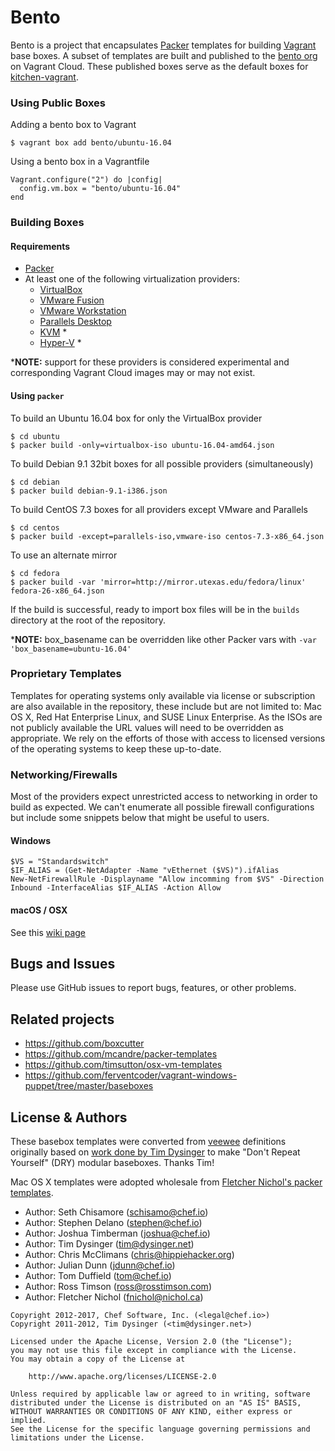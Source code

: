 # Bento

Bento is a project that encapsulates [Packer](https://www.packer.io/) templates for building [Vagrant](https://www.vagrantup.com/) base boxes. A subset of templates are built and published to the [bento org](https://app.vagrantup.com/bento) on Vagrant Cloud. These published boxes serve as the default boxes for [kitchen-vagrant](https://github.com/test-kitchen/kitchen-vagrant/).

### Using Public Boxes

Adding a bento box to Vagrant

```
$ vagrant box add bento/ubuntu-16.04
```

Using a bento box in a Vagrantfile

```
Vagrant.configure("2") do |config|
  config.vm.box = "bento/ubuntu-16.04"
end
```

### Building Boxes

#### Requirements

- [Packer](https://www.packer.io/)
- At least one of the following virtualization providers:
  - [VirtualBox](https://www.virtualbox.org)
  - [VMware Fusion](https://www.vmware.com/products/fusion.html)
  - [VMware Workstation](https://www.vmware.com/products/workstation.html)
  - [Parallels Desktop](http://www.parallels.com/products/desktop)
  - [KVM](https://www.linux-kvm.org/page/Main_Page) *
  - [Hyper-V](https://technet.microsoft.com/en-us/library/hh831531(v=ws.11).aspx) *

\***NOTE:** support for these providers is considered experimental and corresponding Vagrant Cloud images may or may not exist.

#### Using `packer`

To build an Ubuntu 16.04 box for only the VirtualBox provider

```
$ cd ubuntu
$ packer build -only=virtualbox-iso ubuntu-16.04-amd64.json
```

To build Debian 9.1 32bit boxes for all possible providers (simultaneously)

```
$ cd debian
$ packer build debian-9.1-i386.json
```

To build CentOS 7.3 boxes for all providers except VMware and Parallels

```
$ cd centos
$ packer build -except=parallels-iso,vmware-iso centos-7.3-x86_64.json
```

To use an alternate mirror

```
$ cd fedora
$ packer build -var 'mirror=http://mirror.utexas.edu/fedora/linux' fedora-26-x86_64.json
```

If the build is successful, ready to import box files will be in the `builds` directory at the root of the repository.

\***NOTE:** box_basename can be overridden like other Packer vars with `-var 'box_basename=ubuntu-16.04'`

### Proprietary Templates

Templates for operating systems only available via license or subscription are also available in the repository, these include but are not limited to: Mac OS X, Red Hat Enterprise Linux, and SUSE Linux Enterprise. As the ISOs are not publicly available the URL values will need to be overridden as appropriate. We rely on the efforts of those with access to licensed versions of the operating systems to keep these up-to-date.

### Networking/Firewalls

Most of the providers expect unrestricted access to networking in order to build as expected. We can't enumerate all possible firewall configurations but include some snippets below that might be useful to users.

#### Windows

```
$VS = "Standardswitch"
$IF_ALIAS = (Get-NetAdapter -Name "vEthernet ($VS)").ifAlias
New-NetFirewallRule -Displayname "Allow incomming from $VS" -Direction Inbound -InterfaceAlias $IF_ALIAS -Action Allow
```

#### macOS / OSX

See this [wiki page](https://github.com/chef/bento/wiki/macOS)

## Bugs and Issues

Please use GitHub issues to report bugs, features, or other problems.

## Related projects

* https://github.com/boxcutter
* https://github.com/mcandre/packer-templates
* https://github.com/timsutton/osx-vm-templates
* https://github.com/ferventcoder/vagrant-windows-puppet/tree/master/baseboxes

## License & Authors

These basebox templates were converted from [veewee](https://github.com/jedi4ever/veewee) definitions originally based on [work done by Tim Dysinger](https://github.com/dysinger/basebox) to make "Don't Repeat Yourself" (DRY) modular baseboxes. Thanks Tim!

Mac OS X templates were adopted wholesale from [Fletcher Nichol's packer templates](https://github.com/fnichol/packer-templates).

- Author: Seth Chisamore ([schisamo@chef.io](mailto:schisamo@chef.io))
- Author: Stephen Delano ([stephen@chef.io](mailto:stephen@chef.io))
- Author: Joshua Timberman ([joshua@chef.io](mailto:joshua@chef.io))
- Author: Tim Dysinger ([tim@dysinger.net](mailto:tim@dysinger.net))
- Author: Chris McClimans ([chris@hippiehacker.org](mailto:chris@hippiehacker.org))
- Author: Julian Dunn ([jdunn@chef.io](mailto:jdunn@chef.io))
- Author: Tom Duffield ([tom@chef.io](mailto:tom@chef.io))
- Author: Ross Timson ([ross@rosstimson.com](mailto:ross@rosstimson.com))
- Author: Fletcher Nichol ([fnichol@nichol.ca](mailto:fnichol@nichol.ca))

```text
Copyright 2012-2017, Chef Software, Inc. (<legal@chef.io>)
Copyright 2011-2012, Tim Dysinger (<tim@dysinger.net>)

Licensed under the Apache License, Version 2.0 (the "License");
you may not use this file except in compliance with the License.
You may obtain a copy of the License at

    http://www.apache.org/licenses/LICENSE-2.0

Unless required by applicable law or agreed to in writing, software
distributed under the License is distributed on an "AS IS" BASIS,
WITHOUT WARRANTIES OR CONDITIONS OF ANY KIND, either express or implied.
See the License for the specific language governing permissions and
limitations under the License.
```

[travis]: https://travis-ci.org/chef/bento

